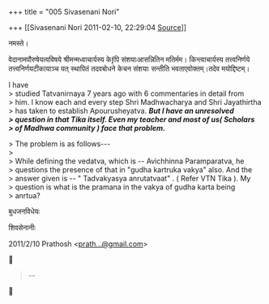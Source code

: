 +++
title = "005 Sivasenani Nori"

+++
[[Sivasenani Nori	2011-02-10, 22:29:04 [Source](https://groups.google.com/g/bvparishat/c/-fI7VVyFZmI)]]



नमस्ते।

वेदानामपौरुषेयत्वविषये श्रीमन्मध्वाचार्यस्य केƒपि संशयाःआसन्नितिन मतिर्मम। किन्त्वाचार्यस्य तत्त्वनिर्णये तत्त्वनिर्णयटीकायाञ्च यत् स्थापितं तदवबोधने केचन संशयाः सन्तीति भवताएवोक्तम्।तदेव मयोद्दिष्टम्।



I have  
\> studied Tatvanirnaya 7 years ago with 6 commentaries in detail from  
\> him. I know each and every step Shri Madhwacharya and Shri Jayathirtha  
\> has taken to establish Apourusheyatva. ***But I have an unresolved  
\> question in that Tika itself. Even my teacher and most of us( Scholars  
\> of Madhwa community ) face that problem.***

  
\> The problem is as follows---  
\>  
\> While defining the vedatva, which is -- Avichhinna Paramparatva, he  
\> questions the presence of that in "gudha kartruka vakya" also. And the  
\> answer given is -- " Tadvakyasya anrutatvaat" . ( Refer VTN Tika ). My  
\> question is what is the pramana in the vakya of gudha karta being  
\> anrtua?



बुधजनविधेयः

शिवसेनानीः

  

2011/2/10 Prathosh \<[prath...@gmail.com]()\>  



>   
> --  



